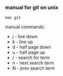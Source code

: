 ### manual for git on unix
```man git```

manual commands:
- j - line down
- k - line up
- d - half page down
- u - half page up
- /<term> - search for term
- n - next search term
- N - prev search term
